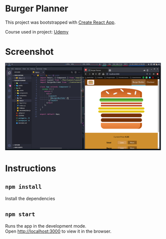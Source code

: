 # Burger Planner
This project was bootstrapped with [Create React App](https://github.com/facebook/create-react-app).

Course used in project: [Udemy](https://www.udemy.com/react-the-complete-guide-incl-redux/)

# Screenshot
![alt text](https://github.com/brenobaptista/burger-planner/blob/master/src/assets/screenshots/sc01.png)

# Instructions
## `npm install`

Install the dependencies

## `npm start`

Runs the app in the development mode.<br>
Open [http://localhost:3000](http://localhost:3000) to view it in the browser.
